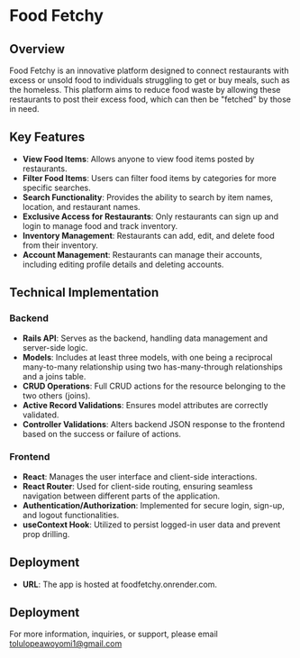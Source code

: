 # Food Fetchy

## Overview

Food Fetchy is an innovative platform designed to connect restaurants with excess or unsold food to individuals struggling to get or buy meals, such as the homeless. This platform aims to reduce food waste by allowing these restaurants to post their excess food, which can then be "fetched" by those in need.


## Key Features

- **View Food Items**: Allows anyone to view food items posted by restaurants.
- **Filter Food Items**: Users can filter food items by categories for more specific searches.
- **Search Functionality**: Provides the ability to search by item names, location, and restaurant names.
- **Exclusive Access for Restaurants**: Only restaurants can sign up and login to manage food and track inventory.
- **Inventory Management**: Restaurants can add, edit, and delete food from their inventory.
- **Account Management**: Restaurants can manage their accounts, including editing profile details and deleting accounts.


## Technical Implementation

### Backend
- **Rails API**: Serves as the backend, handling data management and server-side logic.
- **Models**: Includes at least three models, with one being a reciprocal many-to-many relationship using two has-many-through relationships and a joins table.
- **CRUD Operations**: Full CRUD actions for the resource belonging to the two others (joins).
- **Active Record Validations**: Ensures model attributes are correctly validated.
- **Controller Validations**: Alters backend JSON response to the frontend based on the success or failure of actions.

### Frontend
- **React**: Manages the user interface and client-side interactions.
- **React Router**: Used for client-side routing, ensuring seamless navigation between different parts of the application.
- **Authentication/Authorization**: Implemented for secure login, sign-up, and logout functionalities.
- **useContext Hook**: Utilized to persist logged-in user data and prevent prop drilling.


## Deployment
- **URL**: The app is hosted at foodfetchy.onrender.com.



## Deployment
For more information, inquiries, or support, please email tolulopeawoyomi1@gmail.com 
